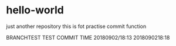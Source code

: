 # hello-world
just another repository
this is fot practise commit function

BRANCHTEST TEST COMMIT
TIME  20180902/18:13
2018090218:18
